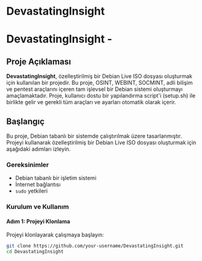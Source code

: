 # DevastatingInsight

# DevastatingInsight - 

## Proje Açıklaması
**DevastatingInsight**, özelleştirilmiş bir Debian Live ISO dosyası oluşturmak için kullanılan bir projedir. Bu proje, OSINT, WEBINT, SOCMINT, adli bilişim ve pentest araçlarını içeren tam işlevsel bir Debian sistemi oluşturmayı amaçlamaktadır. Proje, kullanıcı dostu bir yapılandırma script'i (setup.sh) ile birlikte gelir ve gerekli tüm araçları ve ayarları otomatik olarak içerir.

## Başlangıç
Bu proje, Debian tabanlı bir sistemde çalıştırılmak üzere tasarlanmıştır. Projeyi kullanarak özelleştirilmiş bir Debian Live ISO dosyası oluşturmak için aşağıdaki adımları izleyin.

### Gereksinimler
- Debian tabanlı bir işletim sistemi
- İnternet bağlantısı
- `sudo` yetkileri

### Kurulum ve Kullanım
#### Adım 1: Projeyi Klonlama
Projeyi klonlayarak çalışmaya başlayın:
```sh
git clone https://github.com/your-username/DevastatingInsight.git
cd DevastatingInsight
